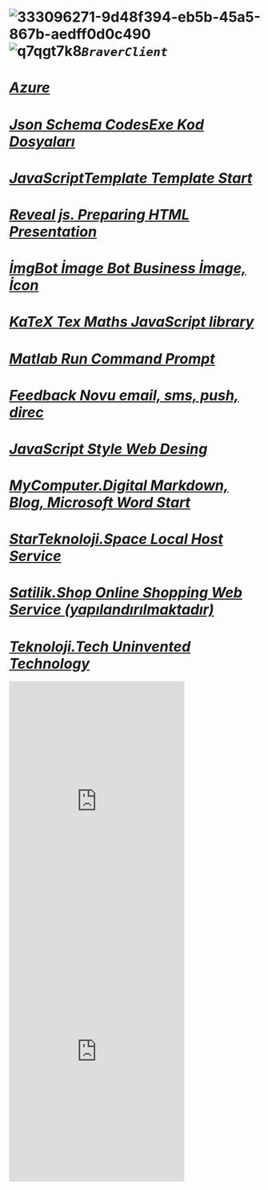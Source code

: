 #  ![333096271-9d48f394-eb5b-45a5-867b-aedff0d0c490](https://github.com/BraverClient/HelloWorld/assets/93947784/f9ab041a-8917-4ff6-8b3e-fca7c08d6f16)![q7qgt7k8](https://github.com/user-attachments/assets/fcd1b23e-ecb4-474e-8c35-4285f1b6f7f5)***`BraverClient`***
# ***[Azure](https://github.com/BraverClient/Azure)***
# ***[Json Schema CodesExe Kod Dosyaları](https://braverclient.github.io/Kod-Dosyalari/)***
# ***[JavaScriptTemplate Template Start](https://braverclient.github.io/JavaScript/)***
# ***[Reveal js. Preparing HTML Presentation](https://braverclient.github.io/reveal.js/)***
# ***[İmgBot İmage Bot Business İmage, İcon](https://braverclient.github.io/imgBot/)***
# ***[KaTeX Tex Maths JavaScript library](https://braverclient.github.io/KaTeX/)***
# ***[Matlab Run Command Prompt](https://braverclient.github.io/run-command/)***
# ***[Feedback Novu  email, sms, push, direc](https://braverclient.github.io/novu/)***
# ***[JavaScript Style Web Desing](https://braverclient.github.io/standard-16.0.4/)***
# ***[MyComputer.Digital Markdown, Blog, Microsoft Word Start](https://mycomputer.digital/Fast-pages/)***
# ***[StarTeknoloji.Space Local Host Service](https://v07n095z-4000.euw.devtunnels.ms)***
# ***[Satilik.Shop Online Shopping Web Service (yapılandırılmaktadır)](https://satilik.shop)***
# ***[Teknoloji.Tech Uninvented Technology](https://teknoloji.tech)***
<iframe src="https://discord.com/widget?id=1007605187197800530&theme=dark" width="350" height="500" allowtransparency="true" frameborder="0" sandbox="allow-popups allow-popups-to-escape-sandbox allow-same-origin allow-scripts"></iframe>
<iframe src="https://discord.com/widget?id=1124268216408096914&theme=dark" width="350" height="500" allowtransparency="true" frameborder="0" sandbox="allow-popups allow-popups-to-escape-sandbox allow-same-origin allow-scripts"></iframe> 


